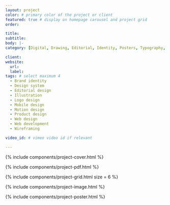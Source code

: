 ```yaml
---
layout: project
color: # primary color of the project or client
featured: true # display on homepage carousel and project grid
order: 

title: 
subtitle: 
body: |-
category: [Digital, Drawing, Editorial, Identity, Posters, Typography, Video] # choose one

client: 
website:
  url: 
  label: 
tags: # select maximum 4
  - Brand identity
  - Design system
  - Editorial design
  - Illustration
  - Logo design
  - Mobile design
  - Motion design
  - Product design
  - Web design
  - Web development
  - Wireframing

video_id: # vimeo video id if relevant

---
```


{% include components/project-cover.html %}

{% include components/project-pdf.html %}

{% include components/project-grid.html
  size = 6
%}

{% include components/project-image.html %}

{% include components/project-poster.html %}
